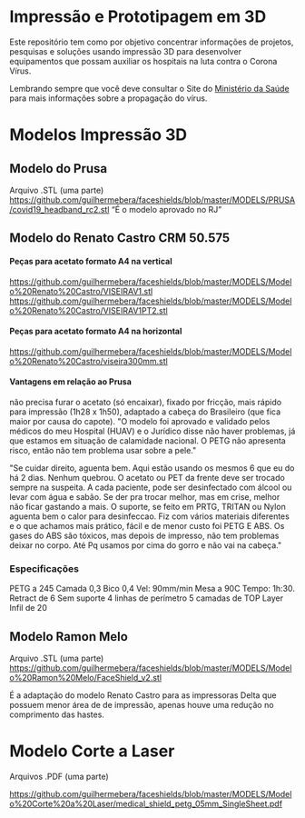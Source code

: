 # Impressão e Prototipagem em 3D

Este repositório tem como por objetivo concentrar informações
de projetos, pesquisas e soluções usando impressão 3D para
desenvolver equipamentos que possam auxiliar os hospitais
na luta contra o Corona Vírus.

Lembrando sempre que você deve consultar o Site do [Ministério da Saúde](https://saude.gov.br/)
para mais informações sobre a propagação do vírus.


# Modelos Impressão 3D

## Modelo do Prusa
Arquivo .STL (uma parte)
https://github.com/guilhermebera/faceshields/blob/master/MODELS/PRUSA/covid19_headband_rc2.stl
“É o modelo aprovado no RJ”


## Modelo do Renato Castro CRM 50.575

#### Peças para acetato formato A4 na vertical
https://github.com/guilhermebera/faceshields/blob/master/MODELS/Modelo%20Renato%20Castro/VISEIRAV1.stl
https://github.com/guilhermebera/faceshields/blob/master/MODELS/Modelo%20Renato%20Castro/VISEIRAV1PT2.stl

#### Peças para acetato formato A4 na horizontal
https://github.com/guilhermebera/faceshields/blob/master/MODELS/Modelo%20Renato%20Castro/viseira300mm.stl

#### Vantagens em relação ao Prusa
não precisa furar o acetato (só encaixar), fixado por fricção, 
mais rápido para impressão (1h28 x 1h50), 
adaptado a cabeça do Brasileiro (que fica maior por causa do capote). 
"O modelo foi aprovado e validado pelos médicos do meu Hospital (HUAV) e o Jurídico disse não haver problemas, já que estamos em situação de calamidade nacional. O PETG não apresenta risco, então não tem problema usar sobre a pele."
 
"Se cuidar direito, aguenta bem. Aqui estão usando os mesmos 6 que eu do há 2 dias. Nenhum quebrou. O acetato ou PET da frente deve ser trocado sempre na suspeita. A cada paciente, pode ser desinfectado com álcool ou levar com água e sabão. Se der pra trocar melhor, mas em crise, melhor não ficar gastando a mais. O suporte, se feito em PRTG, TRITAN ou Nylon aguenta bem o calor para desinfeccao. Fiz com vários materiais diferentes e o que achamos mais prático, fácil e de menor custo foi PETG E ABS. Os gases do ABS são tóxicos, mas depois de impresso, não tem problemas deixar no corpo. Até Pq usamos por cima do gorro e não vai na cabeça."


### Especificações

PETG a 245
Camada 0,3
Bico 0,4
Vel: 90mm/min
Mesa a 90C
Tempo: 1h:30.
Retract de 6
Sem suporte
4 linhas de perímetro
5 camadas de TOP Layer
Infil de 20

## Modelo Ramon Melo

Arquivo .STL (uma parte)
https://github.com/guilhermebera/faceshields/blob/master/MODELS/Modelo%20Ramon%20Melo/FaceShield_v2.stl
 
É a adaptação do modelo Renato Castro para as impressoras Delta que possuem menor área de de impressão, apenas houve uma redução no comprimento das hastes.

# Modelo Corte a Laser

Arquivos .PDF (uma parte)

https://github.com/guilhermebera/faceshields/blob/master/MODELS/Modelo%20Corte%20a%20Laser/medical_shield_petg_05mm_SingleSheet.pdf

